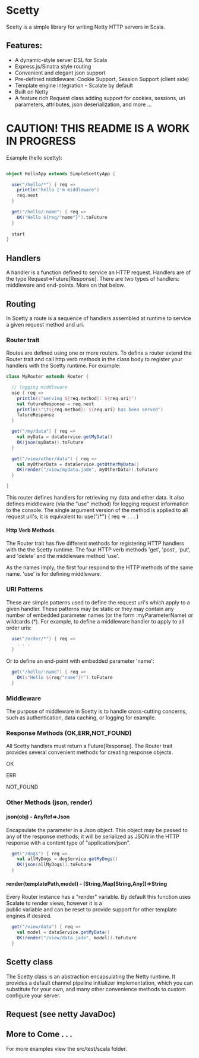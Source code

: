 Scetty
======

Scetty is a simple library for writing Netty HTTP servers in Scala. 

## Features:
* A dynamic-style server DSL for Scala
* Express.js/Sinatra style routing
* Convenient and elegant json support
* Pre-defined middleware: Cookie Support, Session Support (client side)
* Template engine integration - Scalate by default
* Built on Netty
* A feature rich Request class adding support for cookies, sessions, uri parameters, attributes, json deserialization, and more ...


CAUTION! THIS README IS A WORK IN PROGRESS
==========================================

Example (hello scetty):
```scala

object HelloApp extends SimpleScettyApp {

  use("/hello/*") { req =>
    println("hello I'm middleware")
    req.next
  }

  get("/hello/:name") { req =>
    OK("Hello ${req/"name"}").toFuture
  }
  
  start
}
```

## Handlers

A handler is a function defined to service an HTTP request.  Handlers are of the type Request=>Future[Response].  There are two
types of handlers:  middleware and end-points.  More on that below.

## Routing

In Scetty a route is a sequence of handlers assembled at runtime to service a given request method and uri.

### Router trait

Routes are defined using one or more routers.  To define a router extend the Router trait and call http verb methods in
the class body to register your handlers with the Scetty runtime.  For example:

```scala
class MyRouter extends Router {

  // logging middleware
  use { req =>
    println(s"serving ${req.method}: ${req.uri}")
    val futureResponse = req.next
    println(s"\t${req.method}: ${req.uri} has been served")
    futureResponse
  }

  get("/my/data") { req =>
    val myData = dataService.getMyData()
    OK(json(myData)).toFuture
  }

  get("/view/other/data") { req =>
    val myOtherData = dataService.getOtherMyData()
    OK(render("/view/mydata.jade", myOtherData)).toFuture
  }

}
```

This router defines handlers for retrieving my data and other data.  It also defines middleware (via the "use" method) for
logging request information to the console.  The single argument version of the method is applied to all request uri's, it
is equivalent to: use("/*") { req => . . . }

#### Http Verb Methods

The Router trait has five different methods for registering HTTP handlers with the the Scetty runtime.  The four HTTP verb methods
'get', 'post', 'put', and 'delete' and the middleware method 'use'.

As the names imply, the first four respond to the HTTP methods of the same name.  'use' is for defining middleware.

### URI Patterns

These are simple patterns used to define the request uri's which apply to a given handler.  These patterns may be static
or they may contain any number of embedded parameter names (or the form :myParameterName) or wildcards (*).  For example,
to define a middleware handler to apply to all order uris:

```scala
  use("/order/*") { req =>
    . . .
  }
```

Or to define an end-point with embedded parameter 'name':

```scala
  get("/hello/:name") { req =>
    OK(s"Hello ${req/"name"}!").toFuture
  }

```

### Middleware

The purpose of middleware in Scetty is to handle cross-cutting concerns, such as authentication, data caching, or logging for
example.

### Response Methods (OK,ERR,NOT_FOUND)

All Scetty handlers must return a Future[Response].  The Router trait provides several convenient methods for creating response
objects.

OK

ERR

NOT_FOUND

### Other Methods (json, render)

#### json(obj) - AnyRef=>Json

Encapsulate the parameter in a Json object.  This object may be passed to any of the response methods; it will be serialized
as JSON in the HTTP response with a content type of "application/json".

```scala
  get("/dogs") { req =>
    val allMyDogs = dogService.getMyDogs()
    OK(json(allMyDogs)).toFuture
  }
```

#### render(templatePath,model) - (String,Map[String,Any])=>String

Every Router instance has a "render" variable.  By default this function uses Scalate to render views, however it is a \
public variable and can be reset to provide support for other template engines if desired.

```scala
  get("/view/data") { req =>
    val model = dataService.getMyData()
    OK(render("/view/data.jade", model)).toFuture
  }
```

## Scetty class

The Scetty class is an abstraction encapsulating the Netty runtime.  It provides a default channel pipeline initializer
implementation, which you can substitute for your own, and many other convenience methods to custom configure your server.

## Request (see netty JavaDoc)


## More to Come . . .

For more examples view the src/test/scala folder.

